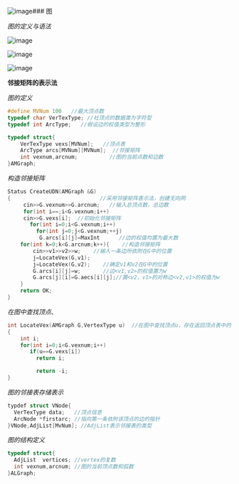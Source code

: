 ![image](https://github.com/HellowJasper/Jasper-data-structure/assets/130765164/780c526f-011b-4cd4-bfd4-31a010bd78e8)### 图

*图的定义与语法*

![image](https://github.com/HellowJasper/Jasper-data-structure/assets/130765164/5479e83a-7d95-48bb-8d55-27ca4b258a27)

![image](https://github.com/HellowJasper/Jasper-data-structure/assets/130765164/3f03461c-919c-4163-a11f-f5e1616d8be6)

![image](https://github.com/HellowJasper/Jasper-data-structure/assets/130765164/e1419d08-225d-46b1-b6bb-01d58089c287)

**邻接矩阵的表示法**

*图的定义*

~~~cpp
#define MVNum 100   //最大顶点数
typedef char VerTexType; //社顶点的数据类为字符型
typedef int ArcType;   //假设边的权值类型为整形

typedef struct{
    VerTexType vexs[MVNum];   //顶点表
    ArcType arcs[MVNum][MVNum];  //邻接矩阵
    int vexnum,arcnum;          //图的当前点数和边数
}AMGraph;
~~~

*构造邻接矩阵*
~~~cpp
Status CreateUDN(AMGraph &G)
{                            //采用邻接矩阵表示法，创建无向网
     cin>>G.vexnum>>G.arcnum;   //输入总顶点数，总边数
     for(int i==;i<G.vexnum;i++) 
     cin>>G.vexs[i];  //初始化邻接矩阵
       for(int i=0;i<G.vexnum;i++)
         for(int j=0;j<G.vexnum;++j)
          G.arcs[i][j]=MaxInt      //边的权值均置为最大数
    for(int k=0;k<G.arcnum;k++){    //构造邻接矩阵
        cin>>v1>>v2>>w;    //输入一条边所依附在G中的位置
        j=LocateVex(G,v1);
        j=LocateVex(G,v2);    //确定v1和v2在G中的位置
        G.arcs[i][j]=w;       //边<v1,v2>的权值置为w
        G.arcs[j][i]=G.aecs[i][j];//置<v2，v1>的对称边<v2,v1>的权值为w
    }
    return OK;
}
~~~~

*在图中查找顶点*、

~~~cpp
int LocateVex(AMGraph G,VertexType u)  //在图中查找顶点u，存在返回顶点表中的下标，否则返回-1；
{
    int i;
    for(int i=0;i<G.vexnum;i++)
       if(u==G.vexs[i])
         return i;

         return -i;
}
~~~

*图的邻接表存储表示*
~~~cpp
typdef struct VNode{
  VerTexType data;   //顶点信息
  ArcNode *firstarc; //指向第一条依附该顶点的边的指针
}VNode,AdjList[MvNum]; //AdjList表示邻接表的类型
~~~

*图的结构定义*

~~~cpp
typedef struct{
  AdjList  vertices; //vertex的复数
  int vexnum,arcnum; //图的当前顶点数和弧数
}ALGraph;
~~~


